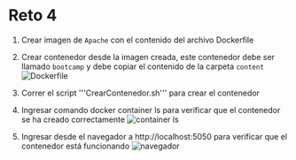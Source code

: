 # Reto 4

1. Crear imagen de `Apache` con el contenido del archivo Dockerfile
2. Crear contenedor desde la imagen creada, este contenedor debe ser llamado ```bootcamp``` y debe copiar el contenido de la carpeta ```content```
![Dockerfile](/images/Dockerfile.png)

3. Correr el script '''CrearContenedor.sh''' para crear el contenedor
4. Ingresar comando docker container ls para verificar que el contenedor se ha creado correctamente
![container ls](/images/container-ls.png)

5. Ingresar desde el navegador a http://localhost:5050 para verificar que el contenedor está funcionando
![navegador](/images/navegador.png)